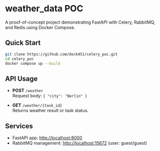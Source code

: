 # weather_data POC

A proof-of-concept project demonstrating FastAPI with Celery, RabbitMQ, and Redis using Docker Compose.

## Quick Start

```sh
git clone https://github.com/deck451/celery_poc.git
cd celery_poc
docker compose up --build
```

## API Usage

- **POST** `/weather`  
  Request body: `{ "city": "Berlin" }`

- **GET** `/weather/{task_id}`  
  Returns weather result or task status.

## Services

- FastAPI app: [http://localhost:8000](http://localhost:8000)
- RabbitMQ management: [http://localhost:15672](http://localhost:15672) (user: guest/guest)
